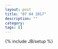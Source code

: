 ```yaml
---
layout: post
title: "07 04 2017"
description: ""
category: 
tags: []
---
```

{% include JB/setup %}
